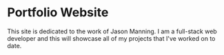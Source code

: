 # Portfolio Website

This site is dedicated to the work of Jason Manning. I am a full-stack web developer and this will showcase all of my projects that I've worked on to date.